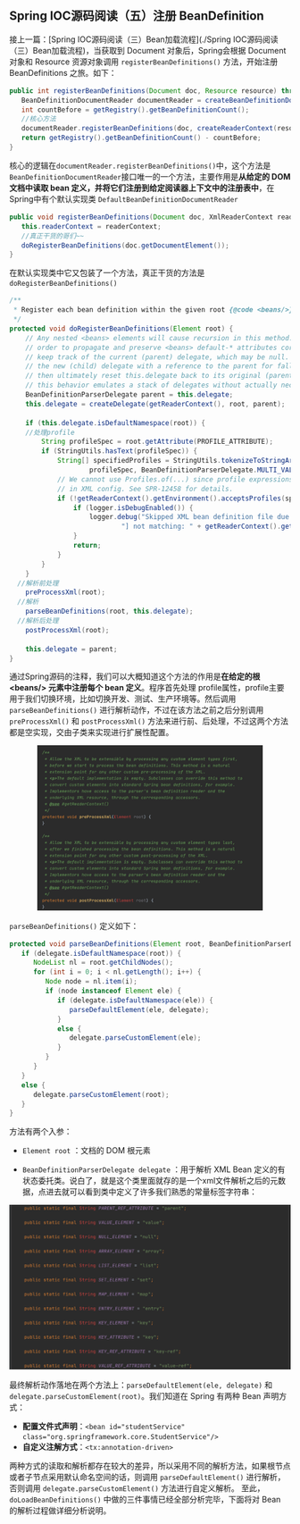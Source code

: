 ## Spring IOC源码阅读（五）注册 BeanDefinition



接上一篇：[Spring IOC源码阅读（三）Bean加载流程](./Spring IOC源码阅读（三）Bean加载流程)，当获取到 Document 对象后，Spring会根据 Document 对象和 Resource 资源对象调用 `registerBeanDefinitions()` 方法，开始注册 BeanDefinitions 之旅。如下：

```java
public int registerBeanDefinitions(Document doc, Resource resource) throws BeanDefinitionStoreException {
   BeanDefinitionDocumentReader documentReader = createBeanDefinitionDocumentReader();
   int countBefore = getRegistry().getBeanDefinitionCount();
   //核心方法
   documentReader.registerBeanDefinitions(doc, createReaderContext(resource));
   return getRegistry().getBeanDefinitionCount() - countBefore;
}
```

核心的逻辑在`documentReader.registerBeanDefinitions()`中，这个方法是`BeanDefinitionDocumentReader`接口唯一的一个方法，主要作用是**从给定的 DOM 文档中读取 bean 定义，并将它们注册到给定阅读器上下文中的注册表中**，在Spring中有个默认实现类 `DefaultBeanDefinitionDocumentReader`

```java
public void registerBeanDefinitions(Document doc, XmlReaderContext readerContext) {
   this.readerContext = readerContext;
   //真正干货的哥们~~
   doRegisterBeanDefinitions(doc.getDocumentElement());
}
```

在默认实现类中它又包装了一个方法，真正干货的方法是`doRegisterBeanDefinitions()`

```java
/**                                                                             
 * Register each bean definition within the given root {@code <beans/>} element.
 */                                                                             
protected void doRegisterBeanDefinitions(Element root) {                                                       
	// Any nested <beans> elements will cause recursion in this method. In                                     
	// order to propagate and preserve <beans> default-* attributes correctly,                                 
	// keep track of the current (parent) delegate, which may be null. Create                                  
	// the new (child) delegate with a reference to the parent for fallback purposes,                          
	// then ultimately reset this.delegate back to its original (parent) reference.                            
	// this behavior emulates a stack of delegates without actually necessitating one.                         
	BeanDefinitionParserDelegate parent = this.delegate;                                                       
	this.delegate = createDelegate(getReaderContext(), root, parent);                                          
                                                                                                               
	if (this.delegate.isDefaultNamespace(root)) { 
    //处理profile
		String profileSpec = root.getAttribute(PROFILE_ATTRIBUTE);                                             
		if (StringUtils.hasText(profileSpec)) {                                                                
			String[] specifiedProfiles = StringUtils.tokenizeToStringArray(                                    
					profileSpec, BeanDefinitionParserDelegate.MULTI_VALUE_ATTRIBUTE_DELIMITERS);               
			// We cannot use Profiles.of(...) since profile expressions are not supported                      
			// in XML config. See SPR-12458 for details.                                                       
			if (!getReaderContext().getEnvironment().acceptsProfiles(specifiedProfiles)) {                     
				if (logger.isDebugEnabled()) {                                                                 
					logger.debug("Skipped XML bean definition file due to specified profiles [" + profileSpec +
							"] not matching: " + getReaderContext().getResource());                            
				}                                                                                              
				return;                                                                                        
			}                                                                                                  
		}                                                                                                      
	}                                                                                                          
  //解析前处理                                                                                                             
	preProcessXml(root);  
  //解析
	parseBeanDefinitions(root, this.delegate);  
  //解析后处理
	postProcessXml(root);                                                                                      
                                                                                                               
	this.delegate = parent;                                                                                    
}                                                                                                              
```

通过Spring源码的注释，我们可以大概知道这个方法的作用是**在给定的根 \<beans/> 元素中注册每个 bean 定义**。程序首先处理 profile属性，profile主要用于我们切换环境，比如切换开发、测试、生产环境等。然后调用 `parseBeanDefinitions()` 进行解析动作，不过在该方法之前之后分别调用 `preProcessXml()` 和 `postProcessXml()` 方法来进行前、后处理，不过这两个方法都是空实现，交由子类来实现进行扩展性配置。

<center><img src="img/%E6%88%AA%E5%B1%8F2021-11-30%20%E4%B8%8B%E5%8D%885.43.57.png" style="width:80%;" /></center>

`parseBeanDefinitions()` 定义如下：

```java
protected void parseBeanDefinitions(Element root, BeanDefinitionParserDelegate delegate) {
   if (delegate.isDefaultNamespace(root)) {
      NodeList nl = root.getChildNodes();
      for (int i = 0; i < nl.getLength(); i++) {
         Node node = nl.item(i);
         if (node instanceof Element ele) {
            if (delegate.isDefaultNamespace(ele)) {
               parseDefaultElement(ele, delegate);
            }
            else {
               delegate.parseCustomElement(ele);
            }
         }
      }
   }
   else {
      delegate.parseCustomElement(root);
   }
}
```

方法有两个入参：

* `Element root` ：文档的 DOM 根元素

*  `BeanDefinitionParserDelegate delegate` ：用于解析 XML Bean 定义的有状态委托类。说白了，就是这个类里面就存的是一个xml文件解析之后的元数据，点进去就可以看到类中定义了许多我们熟悉的常量标签字符串：

  ![](img/%E6%88%AA%E5%B1%8F2021-11-30%20%E4%B8%8B%E5%8D%885.51.56.png)

最终解析动作落地在两个方法上：`parseDefaultElement(ele, delegate)` 和 `delegate.parseCustomElement(root)`。我们知道在 Spring 有两种 Bean 声明方式：

- **配置文件式声明**：`<bean id="studentService" class="org.springframework.core.StudentService"/>`
- **自定义注解方式**：`<tx:annotation-driven>`

两种方式的读取和解析都存在较大的差异，所以采用不同的解析方法，如果根节点或者子节点采用默认命名空间的话，则调用 `parseDefaultElement()` 进行解析，否则调用 `delegate.parseCustomElement()` 方法进行自定义解析。 至此，`doLoadBeanDefinitions()` 中做的三件事情已经全部分析完毕，下面将对 Bean 的解析过程做详细分析说明。

